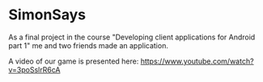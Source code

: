 # SimonSays

As a final project in the course "Developing client applications for Android part 1" me and two friends made an application. 
<br >

A video of our game is presented here: https://www.youtube.com/watch?v=3poSslrR6cA
